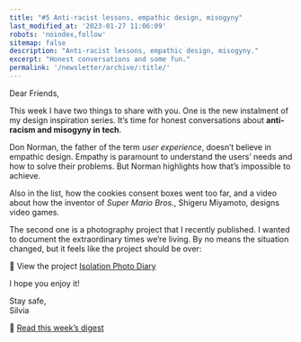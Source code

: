 ```yaml
---
title: "#5 Anti-racist lessons, empathic design, misogyny"
last_modified_at: '2023-01-27 11:06:09'
robots: 'noindex,follow'
sitemap: false
description: "Anti-racist lessons, empathic design, misogyny."
excerpt: "Honest conversations and some fun."
permalink: '/newsletter/archive/:title/'
---
```

Dear Friends,

This week I have two things to share with you. One is the new instalment of my design inspiration series. It’s time for honest conversations about **anti-racism and misogyny in tech**.

Don Norman, the father of the term *user experience*, doesn’t believe in empathic design. Empathy is paramount to understand the users’ needs and how to solve their problems. But Norman highlights how that’s impossible to achieve. 

Also in the list, how the cookies consent boxes went too far, and a video about how the inventor of *Super Mario Bros.*, Shigeru Miyamoto, designs video games.

The second one is a photography project that I recently published. I wanted to document the extraordinary times we’re living. By no means the situation changed, but it feels like the project should be over:

<p class="detached">🔗 View the project <a href="{{ site.url }}/photography/isolation-photo-diary/">Isolation Photo Diary</a></p>

<p class="detached">I hope you enjoy it!</p>

<p class="detached">Stay safe,<br>
Silvia</p>

<p class="detached">🔗 <a href="{{ site.url }}/design-digested/design-digested-empathic-design/">Read this week’s digest</a></p>